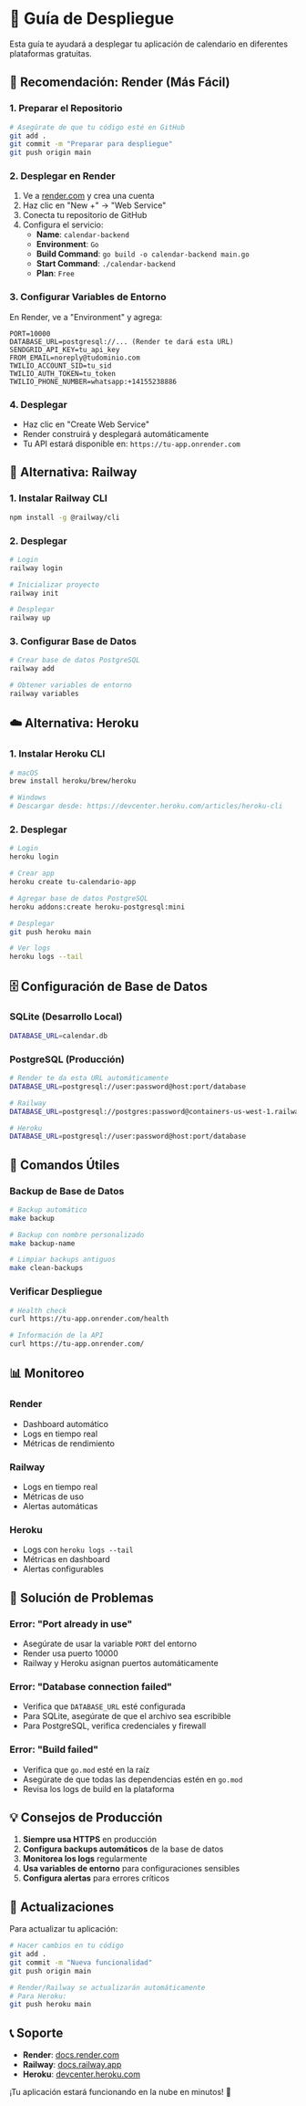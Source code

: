 # 🚀 Guía de Despliegue

Esta guía te ayudará a desplegar tu aplicación de calendario en diferentes plataformas gratuitas.

## 🎯 **Recomendación: Render (Más Fácil)**

### 1. **Preparar el Repositorio**
```bash
# Asegúrate de que tu código esté en GitHub
git add .
git commit -m "Preparar para despliegue"
git push origin main
```

### 2. **Desplegar en Render**
1. Ve a [render.com](https://render.com) y crea una cuenta
2. Haz clic en "New +" → "Web Service"
3. Conecta tu repositorio de GitHub
4. Configura el servicio:
   - **Name**: `calendar-backend`
   - **Environment**: `Go`
   - **Build Command**: `go build -o calendar-backend main.go`
   - **Start Command**: `./calendar-backend`
   - **Plan**: `Free`

### 3. **Configurar Variables de Entorno**
En Render, ve a "Environment" y agrega:
```
PORT=10000
DATABASE_URL=postgresql://... (Render te dará esta URL)
SENDGRID_API_KEY=tu_api_key
FROM_EMAIL=noreply@tudominio.com
TWILIO_ACCOUNT_SID=tu_sid
TWILIO_AUTH_TOKEN=tu_token
TWILIO_PHONE_NUMBER=whatsapp:+14155238886
```

### 4. **Desplegar**
- Haz clic en "Create Web Service"
- Render construirá y desplegará automáticamente
- Tu API estará disponible en: `https://tu-app.onrender.com`

## 🚂 **Alternativa: Railway**

### 1. **Instalar Railway CLI**
```bash
npm install -g @railway/cli
```

### 2. **Desplegar**
```bash
# Login
railway login

# Inicializar proyecto
railway init

# Desplegar
railway up
```

### 3. **Configurar Base de Datos**
```bash
# Crear base de datos PostgreSQL
railway add

# Obtener variables de entorno
railway variables
```

## ☁️ **Alternativa: Heroku**

### 1. **Instalar Heroku CLI**
```bash
# macOS
brew install heroku/brew/heroku

# Windows
# Descargar desde: https://devcenter.heroku.com/articles/heroku-cli
```

### 2. **Desplegar**
```bash
# Login
heroku login

# Crear app
heroku create tu-calendario-app

# Agregar base de datos PostgreSQL
heroku addons:create heroku-postgresql:mini

# Desplegar
git push heroku main

# Ver logs
heroku logs --tail
```

## 🗄️ **Configuración de Base de Datos**

### **SQLite (Desarrollo Local)**
```bash
DATABASE_URL=calendar.db
```

### **PostgreSQL (Producción)**
```bash
# Render te da esta URL automáticamente
DATABASE_URL=postgresql://user:password@host:port/database

# Railway
DATABASE_URL=postgresql://postgres:password@containers-us-west-1.railway.app:5432/railway

# Heroku
DATABASE_URL=postgresql://user:password@host:port/database
```

## 🔧 **Comandos Útiles**

### **Backup de Base de Datos**
```bash
# Backup automático
make backup

# Backup con nombre personalizado
make backup-name

# Limpiar backups antiguos
make clean-backups
```

### **Verificar Despliegue**
```bash
# Health check
curl https://tu-app.onrender.com/health

# Información de la API
curl https://tu-app.onrender.com/
```

## 📊 **Monitoreo**

### **Render**
- Dashboard automático
- Logs en tiempo real
- Métricas de rendimiento

### **Railway**
- Logs en tiempo real
- Métricas de uso
- Alertas automáticas

### **Heroku**
- Logs con `heroku logs --tail`
- Métricas en dashboard
- Alertas configurables

## 🚨 **Solución de Problemas**

### **Error: "Port already in use"**
- Asegúrate de usar la variable `PORT` del entorno
- Render usa puerto 10000
- Railway y Heroku asignan puertos automáticamente

### **Error: "Database connection failed"**
- Verifica que `DATABASE_URL` esté configurada
- Para SQLite, asegúrate de que el archivo sea escribible
- Para PostgreSQL, verifica credenciales y firewall

### **Error: "Build failed"**
- Verifica que `go.mod` esté en la raíz
- Asegúrate de que todas las dependencias estén en `go.mod`
- Revisa los logs de build en la plataforma

## 💡 **Consejos de Producción**

1. **Siempre usa HTTPS** en producción
2. **Configura backups automáticos** de la base de datos
3. **Monitorea los logs** regularmente
4. **Usa variables de entorno** para configuraciones sensibles
5. **Configura alertas** para errores críticos

## 🔄 **Actualizaciones**

Para actualizar tu aplicación:
```bash
# Hacer cambios en tu código
git add .
git commit -m "Nueva funcionalidad"
git push origin main

# Render/Railway se actualizarán automáticamente
# Para Heroku:
git push heroku main
```

## 📞 **Soporte**

- **Render**: [docs.render.com](https://docs.render.com)
- **Railway**: [docs.railway.app](https://docs.railway.app)
- **Heroku**: [devcenter.heroku.com](https://devcenter.heroku.com)

¡Tu aplicación estará funcionando en la nube en minutos! 🎉
